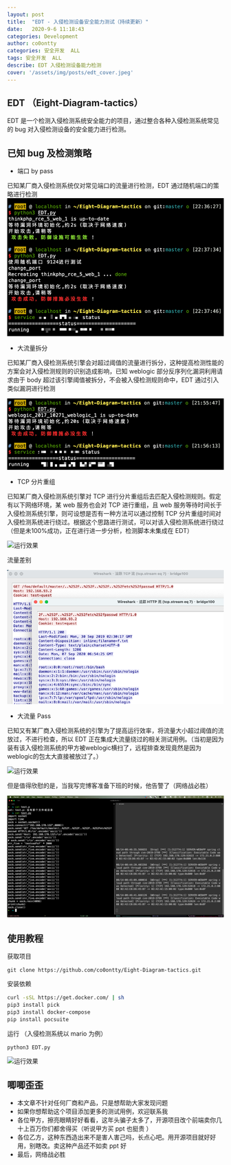 ```yaml
---
layout: post
title:  "EDT - 入侵检测设备安全能力测试（持续更新）"
date:   2020-9-6 11:18:43
categories: Development
author: co0ontty
categories: 安全开发  ALL
tags: 安全开发  ALL
describe: EDT 入侵检测设备能力检测
cover: '/assets/img/posts/edt_cover.jpeg'
---
```

## EDT （Eight-Diagram-tactics）
EDT 是一个检测入侵检测系统安全能力的项目，通过整合各种入侵检测系统常见的 bug 对入侵检测设备的安全能力进行检测。

## 已知 bug 及检测策略
- 端口 by pass

已知某厂商入侵检测系统仅对常见端口的流量进行检测，EDT 通过随机端口的策略进行检测
![运行效果](/assets/img/posts/edt_1.png)

- 大流量拆分

已知某厂商入侵检测系统引擎会对超过阈值的流量进行拆分，这种提高检测性能的方案会对入侵检测规则的识别造成影响，已知 weblogic 部分反序列化漏洞利用请求由于 body 超过该引擎阈值被拆分，不会被入侵检测规则命中，EDT 通过引入类似漏洞进行检测

![运行效果](/assets/img/posts/edt_2.png)

- TCP 分片重组

已知某厂商入侵检测系统引擎对 TCP 进行分片重组后去匹配入侵检测规则。假定有以下网络环境，某 web 服务也会对 TCP 进行重组，且 web 服务等待时间长于入侵检测系统引擎，则可设想是否有一种方法可以通过控制 TCP 分片重组时间对入侵检测系统进行绕过。根据这个思路进行测试，可以对该入侵检测系统进行绕过（但是未100%成功，正在进行进一步分析，检测脚本未集成在 EDT）

![运行效果](/assets/img/posts/bypass_ips.gif)

流量差别

![运行效果](/assets/img/posts/by_pass_ips.png)

- 大流量 Pass

已知又有某厂商入侵检测系统的引擎为了提高运行效率，将流量大小超过阈值的流放过，不进行检查，所以 EDT 正在集成大流量绕过的相关测试用例。（当初是因为装有该入侵检测系统的甲方被weblogic横扫了，远程排查发现竟然是因为weblogic的包太大直接被放过了。）

![运行效果](/assets/img/posts/bypass_ips_2.gif)

但是值得欣慰的是，当我写完博客准备下班的时候，他告警了（网络战必胜）

![运行效果](/assets/img/posts/bypass_ips_2.png)

## 使用教程

获取项目

```git
git clone https://github.com/co0ontty/Eight-Diagram-tactics.git
```

安装依赖

```bash
curl -sSL https://get.docker.com/ | sh
pip3 install pick
pip3 install docker-compose
pip install pocsuite
```

运行 （入侵检测系统以 mario 为例）

```bash
python3 EDT.py
```


![运行效果](/assets/img/posts/edt.gif)

## 唧唧歪歪

- 本文章不针对任何厂商和产品，只是想帮助大家发现问题
- 如果你想帮助这个项目添加更多的测试用例，欢迎联系我
- 各位甲方，擦亮眼睛好好看看，这年头骗子太多了，开源项目改个前端卖你几十上百万你们都舍得买（听说甲方买 ppt 也挺贵 ）
- 各位乙方，这种东西造出来不是害人害己吗，长点心吧。用开源项目就好好用，别瞎改。卖这种产品还不如卖 ppt 好
- 最后，网络战必胜